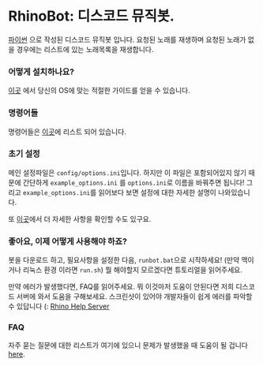 ﻿# RhinoBot: 디스코드 뮤직봇.

[파이썬](https://www.python.org "Python homepage") 으로 작성된 디스코드 뮤직봇 입니다. 요청된 노래를 재생하며 요청된 노래가 없을 경우에는 리스트에 있는 노래목록을 재생합니다.

### 어떻게 설치하나요?

[이곳](https://github.com/SexualRhinoceros/MusicBot/wiki) 에서 당신의 OS에 맞는 적절한 가이드를 얻을 수 있습니다.

### 명령어들

명령어들은 [이곳](https://github.com/SexualRhinoceros/MusicBot/wiki/Commands "Commands list")에 리스트 되어 있습니다.

### 초기 설정

메인 설정파일은 `config/options.ini`입니다. 하지만 이 파일은 포함되어있지 않기 때문에  간단하게 `example_options.ini` 를 `options.ini`로 이름을 바꿔주면 됩니다! 그리고 `example_options.ini`를 읽어보다 보면 설정에 대한 자세한 설명이 나와있습니다.

또 [이곳](https://github.com/SexualRhinoceros/MusicBot/wiki/Configuration)에서 더 자세한 사항을 확인할 수도 있구요.

### 좋아요, 이제 어떻게 사용해야 하죠?
봇을 다운로드 하고, 필요사항을 설정한 다음, `runbot.bat`으로 시작하세요! (만약 맥이거나 리눅스 환경 이라면 `run.sh`) 뭘 해야할지 모르겠다면 튜토리얼을 읽어주세요.

만약 에러가 발생했다면, FAQ를 읽어주세요. 뭐 이것마저 도움이 안된다면 저희 디스코드 서버에 와서 도움을 구해보세요. 스크린샷이 있어야 개발자들이 쉽게 에러를 파악할 수 있답니다 (:
[Rhino Help Server](http://discord.me/rhinohelp "Discord link")

### FAQ
자주 묻는 질문에 대한 리스트가 여기에 있으니 문제가 발생했을 때 도움이 될 겁니다 [here](https://github.com/SexualRhinoceros/MusicBot/wiki/FAQ "Wiki").
